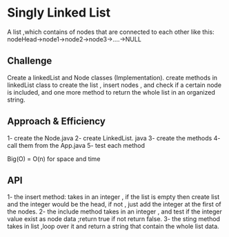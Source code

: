 # Singly Linked List
A list ,which contains of nodes that are connected to each other like this:
nodeHead->node1->node2->node3->....->NULL

## Challenge
Create a linkedList and Node classes (Implementation).
create methods in linkedList class to create the list , insert nodes , and check if a certain node is included, and one more method to return the whole list in an organized string.

## Approach & Efficiency
1- create the Node.java 
2- create LinkedList. java
3- create the methods
4- call them from the App.java 
5- test each method

Big(O) = O(n) for space and time

## API
1- the insert method:
takes in an integer , if the list is empty then create list and the integer would be the head, if not , just add the integer at the first of the nodes.
2- the include method
takes in an integer , and test if the integer value exist as node data ;return true if not return false.
3- the sting method
takes in list ,loop over it and return a string that contain the whole list data.